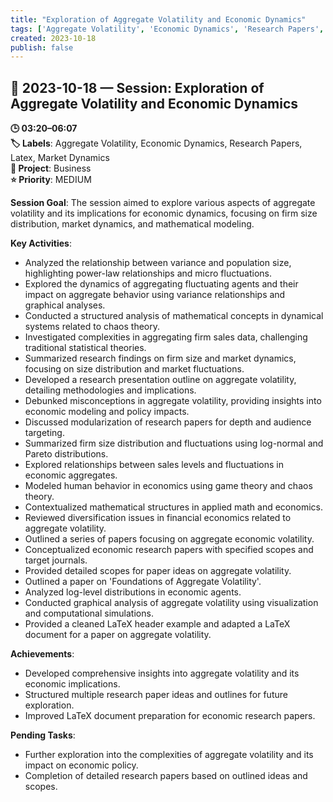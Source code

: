 ```yaml
---
title: "Exploration of Aggregate Volatility and Economic Dynamics"
tags: ['Aggregate Volatility', 'Economic Dynamics', 'Research Papers', 'Latex', 'Market Dynamics']
created: 2023-10-18
publish: false
---
```


## 📅 2023-10-18 — Session: Exploration of Aggregate Volatility and Economic Dynamics

**🕒 03:20–06:07**  
**🏷️ Labels**: Aggregate Volatility, Economic Dynamics, Research Papers, Latex, Market Dynamics  
**📂 Project**: Business  
**⭐ Priority**: MEDIUM  


**Session Goal**: The session aimed to explore various aspects of aggregate volatility and its implications for economic dynamics, focusing on firm size distribution, market dynamics, and mathematical modeling.

**Key Activities**:
- Analyzed the relationship between variance and population size, highlighting power-law relationships and micro fluctuations.
- Explored the dynamics of aggregating fluctuating agents and their impact on aggregate behavior using variance relationships and graphical analyses.
- Conducted a structured analysis of mathematical concepts in dynamical systems related to chaos theory.
- Investigated complexities in aggregating firm sales data, challenging traditional statistical theories.
- Summarized research findings on firm size and market dynamics, focusing on size distribution and market fluctuations.
- Developed a research presentation outline on aggregate volatility, detailing methodologies and implications.
- Debunked misconceptions in aggregate volatility, providing insights into economic modeling and policy impacts.
- Discussed modularization of research papers for depth and audience targeting.
- Summarized firm size distribution and fluctuations using log-normal and Pareto distributions.
- Explored relationships between sales levels and fluctuations in economic aggregates.
- Modeled human behavior in economics using game theory and chaos theory.
- Contextualized mathematical structures in applied math and economics.
- Reviewed diversification issues in financial economics related to aggregate volatility.
- Outlined a series of papers focusing on aggregate economic volatility.
- Conceptualized economic research papers with specified scopes and target journals.
- Provided detailed scopes for paper ideas on aggregate volatility.
- Outlined a paper on 'Foundations of Aggregate Volatility'.
- Analyzed log-level distributions in economic agents.
- Conducted graphical analysis of aggregate volatility using visualization and computational simulations.
- Provided a cleaned LaTeX header example and adapted a LaTeX document for a paper on aggregate volatility.

**Achievements**:
- Developed comprehensive insights into aggregate volatility and its economic implications.
- Structured multiple research paper ideas and outlines for future exploration.
- Improved LaTeX document preparation for economic research papers.

**Pending Tasks**:
- Further exploration into the complexities of aggregate volatility and its impact on economic policy.
- Completion of detailed research papers based on outlined ideas and scopes.

